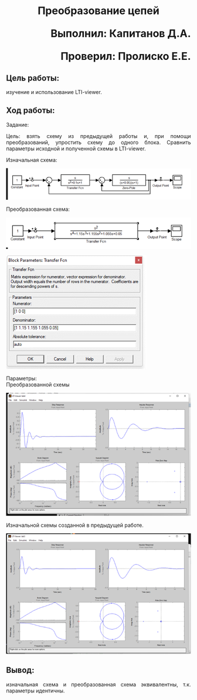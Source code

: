 **<h1 align = "center">Преобразование цепей</a>**

<p align = "right">
Выполнил: Капитанов Д.А.
</p>

<p align = "right">
Проверил: Пролиско Е.Е.
</p>

## **Цель работы:**

<p align = "justify">
изучение и использование LTI-viewer.
</p>

## **Ход работы:**

Задание:  

<p align = "justify">
Цель: взять схему из предыдущей работы и, при помощи преобразований, упростить схему до одного блока. Сравнить параметры исходной и полученной схемы в LTI-viewer.
</p>

Изначальная схема:  

![](images/1.png)  

Преобразованная схема:  

![](images/2.png)  

![](images/3.png)  

Параметры:  
Преобразованной схемы  

![](images/4.png)  

Изначальной схемы созданной в предыдущей работе.  

![](images/5.png)  

## **Вывод:**

<p align = "justify">
изначальная схема и преобразованная схема эквивалентны, т.к. параметры идентичны.
</p>